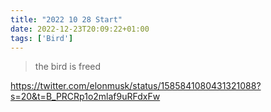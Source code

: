 ```yaml
---
title: "2022 10 28 Start"
date: 2022-12-23T20:09:22+01:00
tags: ['Bird']
---
```



> the bird is freed

https://twitter.com/elonmusk/status/1585841080431321088?s=20&t=B_PRCRp1o2mlaf9uRFdxFw
